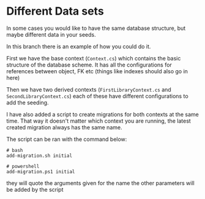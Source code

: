 # Different Data sets

In some cases you would like to have the same database structure, but maybe different data in your seeds.

In this branch there is an example of how you could do it.

First we have the base context (`Context.cs`) which contains the basic structure of the database scheme. It has all the configurations for references between object, FK etc (things like indexes should also go in here)

Then we have two derived contexts (`FirstLibraryContext.cs` and `SecondLibraryContext.cs`) each of these have different configurations to add the seeding.

I have also added a script to create migrations for both contexts at the same time. That way it doesn't matter which context you are running, the latest created migration always has the same name.

The script can be ran with the command below:
```shell
# bash
add-migration.sh initial

# powershell
add-migration.ps1 initial
```

they will quote the arguments given for the name the other parameters will be added by the script